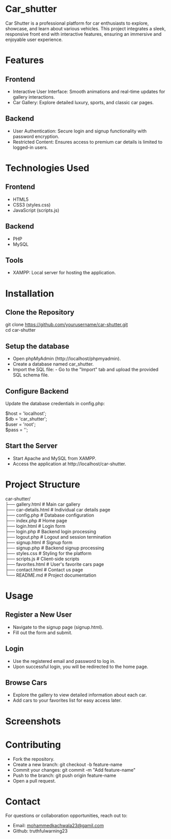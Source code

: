 # Car_shutter
Car Shutter is a professional platform for car enthusiasts to explore, showcase, and learn about various vehicles. This project integrates a sleek, responsive front end with interactive features, ensuring an immersive and enjoyable user experience.

# Features 
## Frontend
- Interactive User Interface: Smooth animations and real-time updates for gallery interactions.
- Car Gallery: Explore detailed luxury, sports, and classic car pages.

## Backend
- User Authentication: Secure login and signup functionality with password encryption.
- Restricted Content: Ensures access to premium car details is limited to logged-in users.

# Technologies Used

## Frontend
- HTML5
- CSS3 (styles.css)
- JavaScript (scripts.js)
## Backend
- PHP
- MySQL

## Tools
- XAMPP: Local server for hosting the application.

# Installation
## Clone the Repository

git clone https://github.com/yourusername/car-shutter.git  
cd car-shutter  

## Setup the database

- Open phpMyAdmin (http://localhost/phpmyadmin).
- Create a database named car_shutter.
- Import the SQL file:
      - Go to the "Import" tab and upload the provided SQL schema file.

## Configure Backend
Update the database credentials in config.php:

$host = 'localhost';  
$db = 'car_shutter';  
$user = 'root';  
$pass = '';  



## Start the Server
- Start Apache and MySQL from XAMPP.
- Access the application at http://localhost/car-shutter.

# Project Structure

car-shutter/  
├── gallery.html          # Main car gallery  
├── car-details.html      # Individual car details page  
├── config.php            # Database configuration  
├── index.php             # Home page  
├── login.html            # Login form  
├── login.php             # Backend login processing  
├── logout.php            # Logout and session termination  
├── signup.html           # Signup form  
├── signup.php            # Backend signup processing  
├── styles.css            # Styling for the platform  
├── scripts.js            # Client-side scripts  
├── favorites.html        # User's favorite cars page  
├── contact.html          # Contact us page  
└── README.md             # Project documentation  

# Usage

## Register a New User
- Navigate to the signup page (signup.html).
- Fill out the form and submit.
## Login
- Use the registered email and password to log in.
- Upon successful login, you will be redirected to the home page.
## Browse Cars
- Explore the gallery to view detailed information about each car.
- Add cars to your favorites list for easy access later.

# Screenshots


# Contributing
- Fork the repository.
- Create a new branch:
git checkout -b feature-name  
- Commit your changes:
git commit -m "Add feature-name"  
- Push to the branch:
git push origin feature-name  
- Open a pull request.

# Contact

For questions or collaboration opportunities, reach out to:
- Email: mohammedkachwala23@gamil.com
- Github: truthfulwarning23


